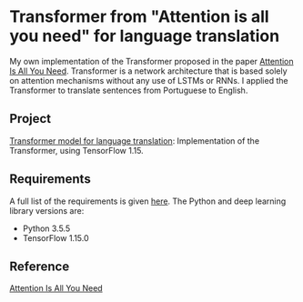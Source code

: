 # Transformer from "Attention is all you need" for language translation

My own implementation of the Transformer proposed in the paper [Attention Is All You Need](https://arxiv.org/abs/1706.03762). Transformer is a network architecture that is based solely on attention mechanisms without any use of LSTMs or RNNs. I applied the Transformer to translate sentences from Portuguese to English. 

## Project
[Transformer model for language translation](https://github.com/vgkortsas/Transformer_language_translation/blob/master/Transformer_language_translation.ipynb): Implementation of the Transformer, using TensorFlow 1.15.

## Requirements
A full list of the requirements is given [here](https://github.com/vgkortsas/Transformer_language_translation/blob/master/requirements.txt). The Python and deep learning library versions are:
- Python 3.5.5
- TensorFlow 1.15.0


## Reference
[Attention Is All You Need](https://arxiv.org/abs/1706.03762)





